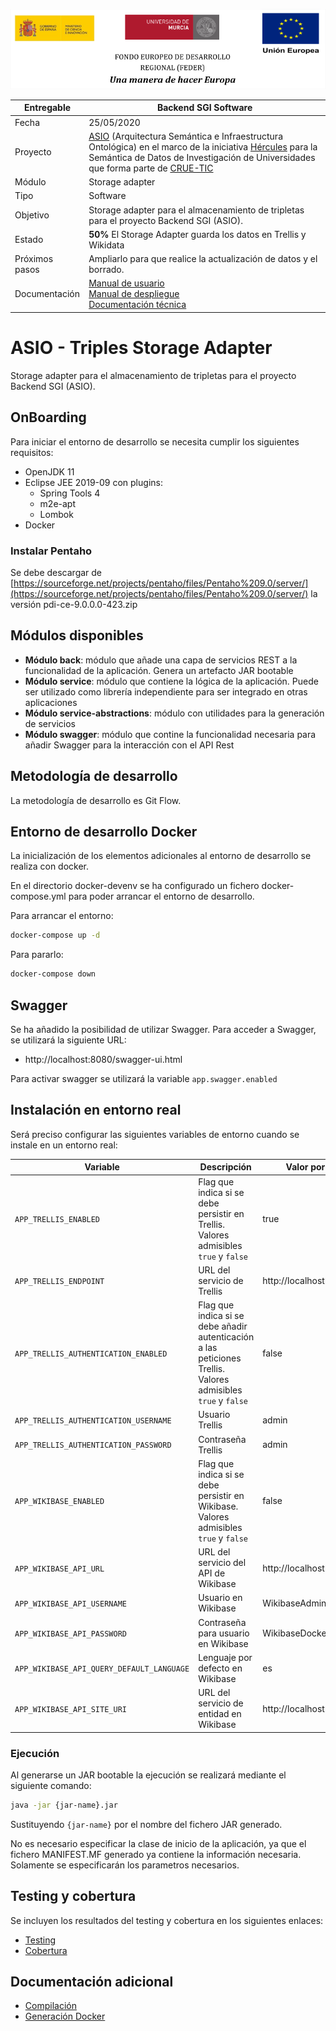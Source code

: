 ![](./images/logos_feder.png)



| Entregable     | Backend SGI Software                                         |
| -------------- | ------------------------------------------------------------ |
| Fecha          | 25/05/2020                                                   |
| Proyecto       | [ASIO](https://www.um.es/web/hercules/proyectos/asio) (Arquitectura Semántica e Infraestructura Ontológica) en el marco de la iniciativa [Hércules](https://www.um.es/web/hercules/) para la Semántica de Datos de Investigación de Universidades que forma parte de [CRUE-TIC](http://www.crue.org/SitePages/ProyectoHercules.aspx) |
| Módulo         | Storage adapter                                              |
| Tipo           | Software                                                     |
| Objetivo       | Storage adapter para el almacenamiento de tripletas para el proyecto Backend SGI (ASIO). |
| Estado         | **50%** El Storage Adapter guarda los datos en Trellis y Wikidata |
| Próximos pasos | Ampliarlo para que realice la actualización de datos y el borrado. |
| Documentación  | [Manual de usuario](https://github.com/HerculesCRUE/ib-asio-docs-/blob/master/entregables_hito_1/12-An%C3%A1lisis/Manual%20de%20usuario/Manual%20de%20usuario.md)<br />[Manual de despliegue](https://github.com/HerculesCRUE/ib-asio-composeset/blob/master/README.md)<br />[Documentación técnica](https://github.com/HerculesCRUE/ib-asio-docs-/blob/master/entregables_hito_1/11-Arquitectura/ASIO_Izertis_Arquitectura.md) |





# ASIO - Triples Storage Adapter

Storage adapter para el almacenamiento de tripletas para el proyecto Backend SGI (ASIO).

## OnBoarding

Para iniciar el entorno de desarrollo se necesita cumplir los siguientes requisitos:

* OpenJDK 11
* Eclipse JEE 2019-09 con plugins:
  * Spring Tools 4
  * m2e-apt
  * Lombok
* Docker

### Instalar Pentaho

Se debe descargar de  [https://sourceforge.net/projects/pentaho/files/Pentaho%209.0/server/](https://sourceforge.net/projects/pentaho/files/Pentaho%209.0/server/) la versión pdi-ce-9.0.0.0-423.zip

## Módulos disponibles

* **Módulo back**: módulo que añade una capa de servicios REST a la funcionalidad de la aplicación. Genera un artefacto JAR bootable
* **Módulo service**: módulo que contiene la lógica de la aplicación. Puede ser utilizado como librería independiente para ser integrado en otras aplicaciones
* **Módulo service-abstractions**: módulo con utilidades para la generación de servicios
* **Módulo swagger**: módulo que contine la funcionalidad necesaria para añadir Swagger para la interacción con el API Rest

## Metodología de desarrollo

La metodología de desarrollo es Git Flow.

## Entorno de desarrollo Docker

La inicialización de los elementos adicionales al entorno de desarrollo se realiza con docker. 

En el directorio docker-devenv se ha configurado un fichero docker-compose.yml para poder arrancar el entorno de desarrollo.

Para arrancar el entorno:

```bash
docker-compose up -d
```

Para pararlo:

```bash
docker-compose down
```

## Swagger

Se ha añadido la posibilidad de utilizar Swagger. Para acceder a Swagger, se utilizará la siguiente URL:

* http://localhost:8080/swagger-ui.html

Para activar swagger se utilizará la variable `app.swagger.enabled`

## Instalación en entorno real

Será preciso configurar las siguientes variables de entorno cuando se instale en un entorno real:

|Variable|Descripción|Valor por defecto|
|---|---|---|
|`APP_TRELLIS_ENABLED`|Flag que indica si se debe persistir en Trellis. Valores admisibles `true` y `false`|true|
|`APP_TRELLIS_ENDPOINT`|URL del servicio de Trellis|http://localhost:80|
|`APP_TRELLIS_AUTHENTICATION_ENABLED`|Flag que indica si se debe añadir autenticación a las peticiones Trellis. Valores admisibles `true` y `false`|false|
|`APP_TRELLIS_AUTHENTICATION_USERNAME`|Usuario Trellis|admin|
|`APP_TRELLIS_AUTHENTICATION_PASSWORD`|Contraseña Trellis|admin|
|`APP_WIKIBASE_ENABLED`|Flag que indica si se debe persistir en Wikibase. Valores admisibles `true` y `false`|false|
|`APP_WIKIBASE_API_URL`|URL del servicio del API de Wikibase|http://localhost:8181/api.php|
|`APP_WIKIBASE_API_USERNAME`|Usuario en Wikibase|WikibaseAdmin|
|`APP_WIKIBASE_API_PASSWORD`|Contraseña para usuario en Wikibase|WikibaseDockerAdminPass|
|`APP_WIKIBASE_API_QUERY_DEFAULT_LANGUAGE`|Lenguaje por defecto en Wikibase|es|
|`APP_WIKIBASE_API_SITE_URI`|URL del servicio de entidad en Wikibase|http://localhost:8181/entity/|

### Ejecución

Al generarse un JAR bootable la ejecución se realizará mediante el siguiente comando:

```bash
java -jar {jar-name}.jar
```

Sustituyendo `{jar-name}` por el nombre del fichero JAR generado.

No es necesario especificar la clase de inicio de la aplicación, ya que el fichero MANIFEST.MF generado ya contiene la información necesaria. Solamente se especificarán los parametros necesarios.

## Testing y cobertura

Se incluyen los resultados del testing y cobertura en los siguientes enlaces:

* [Testing](http://herc-iz-front-desa.atica.um.es:8070/triples-storage-adapter/surefire/surefire-report.html)
* [Cobertura](http://herc-iz-front-desa.atica.um.es:8070/triples-storage-adapter/jacoco/)

##  Documentación adicional

* [Compilación](docs/build.md)
* [Generación Docker](docs/docker.md)
